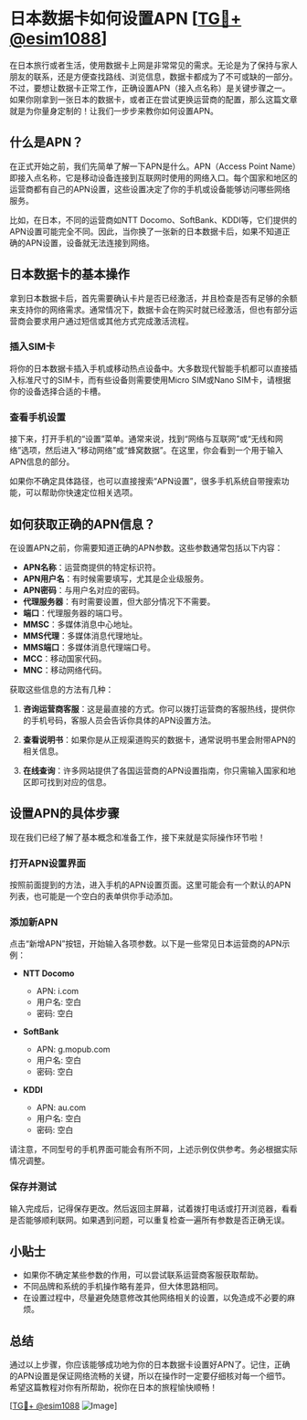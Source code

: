 # 日本数据卡如何设置APN [[TG💪+ @esim1088](https://t.me/s/esim1088)]

在日本旅行或者生活，使用数据卡上网是非常常见的需求。无论是为了保持与家人朋友的联系，还是方便查找路线、浏览信息，数据卡都成为了不可或缺的一部分。不过，要想让数据卡正常工作，正确设置APN（接入点名称）是关键步骤之一。如果你刚拿到一张日本的数据卡，或者正在尝试更换运营商的配置，那么这篇文章就是为你量身定制的！让我们一步步来教你如何设置APN。

## 什么是APN？

在正式开始之前，我们先简单了解一下APN是什么。APN（Access Point Name）即接入点名称，它是移动设备连接到互联网时使用的网络入口。每个国家和地区的运营商都有自己的APN设置，这些设置决定了你的手机或设备能够访问哪些网络服务。

比如，在日本，不同的运营商如NTT Docomo、SoftBank、KDDI等，它们提供的APN设置可能完全不同。因此，当你换了一张新的日本数据卡后，如果不知道正确的APN设置，设备就无法连接到网络。

## 日本数据卡的基本操作

拿到日本数据卡后，首先需要确认卡片是否已经激活，并且检查是否有足够的余额来支持你的网络需求。通常情况下，数据卡会在购买时就已经激活，但也有部分运营商会要求用户通过短信或其他方式完成激活流程。

### 插入SIM卡

将你的日本数据卡插入手机或移动热点设备中。大多数现代智能手机都可以直接插入标准尺寸的SIM卡，而有些设备则需要使用Micro SIM或Nano SIM卡，请根据你的设备选择合适的卡槽。

### 查看手机设置

接下来，打开手机的“设置”菜单。通常来说，找到“网络与互联网”或“无线和网络”选项，然后进入“移动网络”或“蜂窝数据”。在这里，你会看到一个用于输入APN信息的部分。

如果你不确定具体路径，也可以直接搜索“APN设置”，很多手机系统自带搜索功能，可以帮助你快速定位相关选项。

## 如何获取正确的APN信息？

在设置APN之前，你需要知道正确的APN参数。这些参数通常包括以下内容：

- **APN名称**：运营商提供的特定标识符。
- **APN用户名**：有时候需要填写，尤其是企业级服务。
- **APN密码**：与用户名对应的密码。
- **代理服务器**：有时需要设置，但大部分情况下不需要。
- **端口**：代理服务器的端口号。
- **MMSC**：多媒体消息中心地址。
- **MMS代理**：多媒体消息代理地址。
- **MMS端口**：多媒体消息代理端口号。
- **MCC**：移动国家代码。
- **MNC**：移动网络代码。

获取这些信息的方法有几种：

1. **咨询运营商客服**：这是最直接的方式。你可以拨打运营商的客服热线，提供你的手机号码，客服人员会告诉你具体的APN设置方法。
   
2. **查看说明书**：如果你是从正规渠道购买的数据卡，通常说明书里会附带APN的相关信息。

3. **在线查询**：许多网站提供了各国运营商的APN设置指南，你只需输入国家和地区即可找到对应的信息。

## 设置APN的具体步骤

现在我们已经了解了基本概念和准备工作，接下来就是实际操作环节啦！

### 打开APN设置界面

按照前面提到的方法，进入手机的APN设置页面。这里可能会有一个默认的APN列表，也可能是一个空白的表单供你手动添加。

### 添加新APN

点击“新增APN”按钮，开始输入各项参数。以下是一些常见日本运营商的APN示例：

- **NTT Docomo**
  - APN: i.com
  - 用户名: 空白
  - 密码: 空白

- **SoftBank**
  - APN: g.mopub.com
  - 用户名: 空白
  - 密码: 空白

- **KDDI**
  - APN: au.com
  - 用户名: 空白
  - 密码: 空白

请注意，不同型号的手机界面可能会有所不同，上述示例仅供参考。务必根据实际情况调整。

### 保存并测试

输入完成后，记得保存更改。然后返回主屏幕，试着拨打电话或打开浏览器，看看是否能够顺利联网。如果遇到问题，可以重复检查一遍所有参数是否正确无误。

## 小贴士

- 如果你不确定某些参数的作用，可以尝试联系运营商客服获取帮助。
- 不同品牌和系统的手机操作略有差异，但大体思路相同。
- 在设置过程中，尽量避免随意修改其他网络相关的设置，以免造成不必要的麻烦。

## 总结

通过以上步骤，你应该能够成功地为你的日本数据卡设置好APN了。记住，正确的APN设置是保证网络流畅的关键，所以在操作时一定要仔细核对每一个细节。希望这篇教程对你有所帮助，祝你在日本的旅程愉快顺畅！

[[TG💪+ @esim1088](https://t.me/s/esim1088) ![Image](https://i.postimg.cc/4NQfJmqS/Snipaste-2025-05-13-00-14-12.png)]
